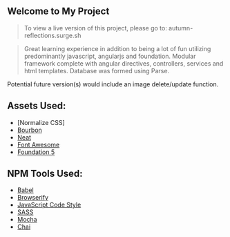## Welcome to My Project

>To view a live version of this project, please go to: autumn-reflections.surge.sh

> Great learning experience in addition to being a lot of fun utilizing predominantly javascript, angularjs and foundation. Modular framework complete with angular directives, controllers, services and html templates.  Database was formed using Parse.  

Potential future version(s) would include an image delete/update function.


## Assets Used:

- [Normalize CSS]
- [Bourbon](http://bourbon.io/)
- [Neat](http://neat.bourbon.io/)
- [Font Awesome](https://fortawesome.github.io/Font-Awesome/)
- [Foundation 5](http://foundation.zurb.com/)

## NPM Tools Used:

- [Babel](https://babeljs.io/)
- [Browserify](http://browserify.org/)
- [JavaScript Code Style](http://jscs.info/)
- [SASS](http://sass-lang.com/)
- [Mocha](https://mochajs.org/)
- [Chai](http://chaijs.com/)

